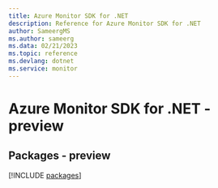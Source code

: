 ```yaml
---
title: Azure Monitor SDK for .NET
description: Reference for Azure Monitor SDK for .NET
author: SameergMS
ms.author: sameerg
ms.data: 02/21/2023
ms.topic: reference
ms.devlang: dotnet
ms.service: monitor
---
```

# Azure Monitor SDK for .NET - preview
## Packages - preview
[!INCLUDE [packages](monitor-index.md)]